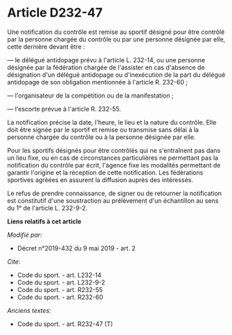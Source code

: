 # Article D232-47

Une notification du contrôle est remise au sportif désigné pour être contrôlé par la personne chargée du contrôle ou par une
personne désignée par elle, cette dernière devant être :

― le délégué antidopage prévu à l'article L. 232-14, ou une personne désignée par la fédération chargée de l'assister en cas
d'absence de désignation d'un délégué antidopage ou d'inexécution de la part du délégué antidopage de son obligation
mentionnée à l'article R. 232-60 ;

― l'organisateur de la compétition ou de la manifestation ;

― l'escorte prévue à l'article R. 232-55.

La notification précise la date, l'heure, le lieu et la nature du contrôle. Elle doit être signée par le sportif et remise ou
transmise sans délai à la personne chargée du contrôle ou à la personne désignée par elle.

Pour les sportifs désignés pour être contrôlés qui ne s'entraînent pas dans un lieu fixe, ou en cas de circonstances
particulières ne permettant pas la notification du contrôle par écrit, l'agence fixe les modalités permettant de garantir
l'origine et la réception de cette notification. Les fédérations sportives agréées en assurent la diffusion auprès des
intéressés.

Le refus de prendre connaissance, de signer ou de retourner la notification est constitutif d'une soustraction au prélèvement
d'un échantillon au sens du 1° de l'article L. 232-9-2.

**Liens relatifs à cet article**

_Modifié par_:

  - Décret n°2019-432 du 9 mai 2019 - art. 2

_Cite_:

  - Code du sport. - art. L232-14
  - Code du sport. - art. L232-9-2
  - Code du sport. - art. R232-55
  - Code du sport. - art. R232-60

_Anciens textes_:

  - Code du sport. - art. R232-47 (T)
